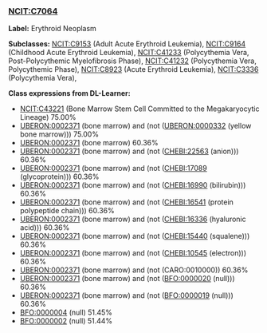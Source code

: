 
### [NCIT:C7064](http://purl.obolibrary.org/obo/NCIT_C7064)
**Label:** Erythroid Neoplasm

**Subclasses:** [NCIT:C9153](http://purl.obolibrary.org/obo/NCIT_C9153) (Adult Acute Erythroid Leukemia), [NCIT:C9164](http://purl.obolibrary.org/obo/NCIT_C9164) (Childhood Acute Erythroid Leukemia), [NCIT:C41233](http://purl.obolibrary.org/obo/NCIT_C41233) (Polycythemia Vera, Post-Polycythemic Myelofibrosis Phase), [NCIT:C41232](http://purl.obolibrary.org/obo/NCIT_C41232) (Polycythemia Vera, Polycythemic Phase), [NCIT:C8923](http://purl.obolibrary.org/obo/NCIT_C8923) (Acute Erythroid Leukemia), [NCIT:C3336](http://purl.obolibrary.org/obo/NCIT_C3336) (Polycythemia Vera), 

**Class expressions from DL-Learner:**

- [NCIT:C43221](http://purl.obolibrary.org/obo/NCIT_C43221) (Bone Marrow Stem Cell Committed to the Megakaryocytic Lineage) 75.00%
- [UBERON:0002371](http://purl.obolibrary.org/obo/UBERON_0002371) (bone marrow) and (not ([UBERON:0000332](http://purl.obolibrary.org/obo/UBERON_0000332) (yellow bone marrow))) 75.00%
- [UBERON:0002371](http://purl.obolibrary.org/obo/UBERON_0002371) (bone marrow) 60.36%
- [UBERON:0002371](http://purl.obolibrary.org/obo/UBERON_0002371) (bone marrow) and (not ([CHEBI:22563](http://purl.obolibrary.org/obo/CHEBI_22563) (anion))) 60.36%
- [UBERON:0002371](http://purl.obolibrary.org/obo/UBERON_0002371) (bone marrow) and (not ([CHEBI:17089](http://purl.obolibrary.org/obo/CHEBI_17089) (glycoprotein))) 60.36%
- [UBERON:0002371](http://purl.obolibrary.org/obo/UBERON_0002371) (bone marrow) and (not ([CHEBI:16990](http://purl.obolibrary.org/obo/CHEBI_16990) (bilirubin))) 60.36%
- [UBERON:0002371](http://purl.obolibrary.org/obo/UBERON_0002371) (bone marrow) and (not ([CHEBI:16541](http://purl.obolibrary.org/obo/CHEBI_16541) (protein polypeptide chain))) 60.36%
- [UBERON:0002371](http://purl.obolibrary.org/obo/UBERON_0002371) (bone marrow) and (not ([CHEBI:16336](http://purl.obolibrary.org/obo/CHEBI_16336) (hyaluronic acid))) 60.36%
- [UBERON:0002371](http://purl.obolibrary.org/obo/UBERON_0002371) (bone marrow) and (not ([CHEBI:15440](http://purl.obolibrary.org/obo/CHEBI_15440) (squalene))) 60.36%
- [UBERON:0002371](http://purl.obolibrary.org/obo/UBERON_0002371) (bone marrow) and (not ([CHEBI:10545](http://purl.obolibrary.org/obo/CHEBI_10545) (electron))) 60.36%
- [UBERON:0002371](http://purl.obolibrary.org/obo/UBERON_0002371) (bone marrow) and (not (CARO:0010000)) 60.36%
- [UBERON:0002371](http://purl.obolibrary.org/obo/UBERON_0002371) (bone marrow) and (not ([BFO:0000020](http://purl.obolibrary.org/obo/BFO_0000020) (null))) 60.36%
- [UBERON:0002371](http://purl.obolibrary.org/obo/UBERON_0002371) (bone marrow) and (not ([BFO:0000019](http://purl.obolibrary.org/obo/BFO_0000019) (null))) 60.36%
- [BFO:0000004](http://purl.obolibrary.org/obo/BFO_0000004) (null) 51.45%
- [BFO:0000002](http://purl.obolibrary.org/obo/BFO_0000002) (null) 51.44%


